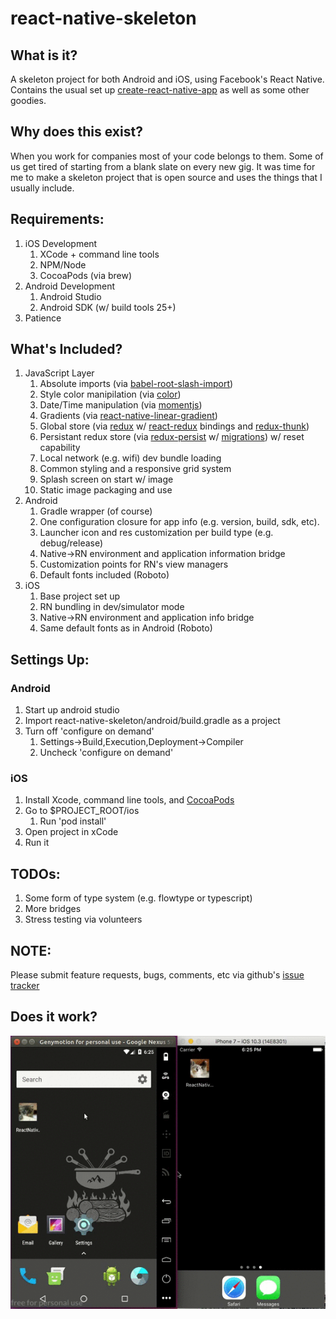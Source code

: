 # react-native-skeleton

## What is it?

A skeleton project for both Android and iOS, using Facebook's React Native. Contains the usual set up [create-react-native-app](https://facebook.github.io/react-native/docs/getting-started.html)  as well as some other goodies.

## Why does this exist?

When you work for companies most of your code belongs to them. Some of us get tired of starting from a blank slate on every new gig. It was time for me to make a skeleton project that is open source and uses the things that I usually include.

## Requirements:

1. iOS Development
    1. XCode + command line tools
    1. NPM/Node
    1. CocoaPods (via brew)
1. Android Development
    1. Android Studio
    1. Android SDK (w/ build tools 25+)
1. Patience

## What's Included?

1. JavaScript Layer
    1. Absolute imports (via [babel-root-slash-import](https://www.npmjs.com/package/babel-root-slash-import))
    1. Style color manipilation (via [color](https://www.npmjs.com/package/color))
    1. Date/Time manipulation (via [momentjs](https://momentjs.com/))
    1. Gradients (via [react-native-linear-gradient](https://www.npmjs.com/package/react-native-linear-gradient))
    1. Global store (via [redux](https://www.npmjs.com/package/redux)  w/ [react-redux](https://www.npmjs.com/package/react-redux)  bindings and [redux-thunk](https://www.npmjs.com/package/redux-thunk))
    1. Persistant redux store (via [redux-persist](https://www.npmjs.com/package/redux-persist) w/ [migrations](https://www.npmjs.com/package/redux-persist-migrate)) w/ reset capability
    1. Local network (e.g. wifi) dev bundle loading
    1. Common styling and a responsive grid system
    1. Splash screen on start w/ image
    1. Static image packaging and use
 1. Android
     1. Gradle wrapper (of course)
     1. One configuration closure for app info (e.g. version, build, sdk, etc).
     1. Launcher icon and res customization per build type (e.g. debug/release)
     1. Native->RN environment and application information bridge
     1. Customization points for RN's view managers
     1. Default fonts included (Roboto)
1. iOS
    1. Base project set up
    1. RN bundling in dev/simulator mode
    1. Native->RN environment and application info bridge
    1. Same default fonts as in Android (Roboto)
    
## Settings Up:
    
### Android

1. Start up android studio
1. Import react-native-skeleton/android/build.gradle as a project
1. Turn off 'configure on demand'
    1. Settings->Build,Execution,Deployment->Compiler
    1. Uncheck 'configure on demand'

### iOS

1. Install Xcode, command line tools, and [CocoaPods](https://www.cocoapods.org) 
1. Go to $PROJECT_ROOT/ios
    1. Run 'pod install'
1. Open project in xCode
1. Run it

## TODOs:

1. Some form of type system (e.g. flowtype or typescript)
1. More bridges
1. Stress testing via volunteers

## NOTE:
Please submit feature requests, bugs, comments, etc via github's [issue tracker](https://github.com/fxdemolisher/react-native-skeleton/issues)

## Does it work?

![Demo GIF](https://github.com/fxdemolisher/react-native-skeleton/blob/master/demo.gif)
